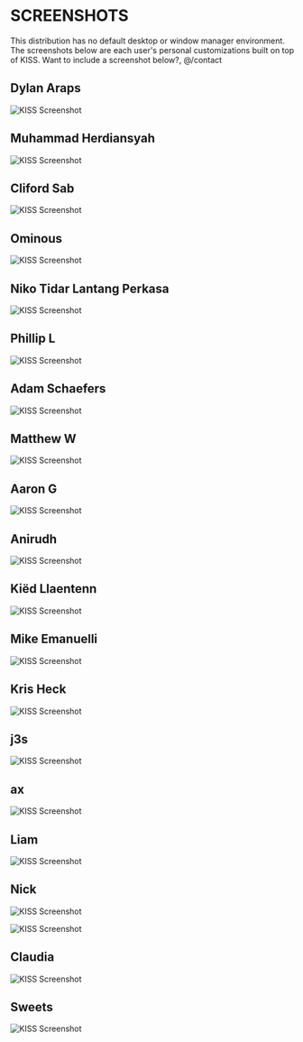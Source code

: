 SCREENSHOTS
===========

This distribution has no default desktop or window manager environment. The
screenshots below are each user's personal customizations built on top of KISS.
Want to include a screenshot below?, @/contact


Dylan Araps
-----------

![KISS Screenshot](https://user-images.githubusercontent.com/6799467/86894128-4c78af00-c10b-11ea-98b3-38b172e92b6a.png "{{ site.user }}/dylanaraps>")

Muhammad Herdiansyah
--------------------

![KISS Screenshot](https://user-images.githubusercontent.com/6799467/81230125-98b74e00-8ff9-11ea-9d68-ccb9bb9d8075.jpg "{{ site.user }}/konimex")

Cliford Sab
-----------

![KISS Screenshot](https://user-images.githubusercontent.com/6799467/81230518-4d516f80-8ffa-11ea-8a32-3d9ea2c840e6.jpg "{{ site.user }}/lieuxnoir)")

Ominous
-------

![KISS Screenshot](https://user-images.githubusercontent.com/6799467/81230554-63f7c680-8ffa-11ea-9a2a-1672f8c718a4.jpg)

Niko Tidar Lantang Perkasa
--------------------------

![KISS Screenshot](https://user-images.githubusercontent.com/6799467/81230608-7c67e100-8ffa-11ea-9e93-7ec1bc455b9e.jpg "{{ site.user }}/nikotidar")

Phillip L
---------

![KISS Screenshot](https://user-images.githubusercontent.com/6799467/81230782-c94bb780-8ffa-11ea-8237-5f8173dd7494.jpg "{{ site.user }}/p410n3")

Adam Schaefers
--------------

![KISS Screenshot](https://user-images.githubusercontent.com/6799467/81230828-dcf71e00-8ffa-11ea-9a71-d0fd4931a366.jpg "{{ site.user }}/a-schaefers")

Matthew W
---------

![KISS Screenshot](https://user-images.githubusercontent.com/6799467/81230854-ec766700-8ffa-11ea-83b3-e3ca55732c98.jpg "{{ site.user }}/sirtomato999")

Aaron G
-------

![KISS Screenshot](https://user-images.githubusercontent.com/6799467/81230916-01eb9100-8ffb-11ea-87c7-1333ac3d1753.png)

Anirudh
-------

![KISS Screenshot](https://user-images.githubusercontent.com/6799467/81230936-0dd75300-8ffb-11ea-904b-a2c4b62aa003.jpg "https://icyphox.sh")

Kiëd Llaentenn
--------------

![KISS Screenshot](https://user-images.githubusercontent.com/6799467/81230994-234c7d00-8ffb-11ea-8101-fa86621d59e7.jpg "{{ site.user }}/kiedtl")

Mike Emanuelli
--------------

![KISS Screenshot](https://user-images.githubusercontent.com/6799467/81231069-3f501e80-8ffb-11ea-8fb7-775888deb6ca.jpg)

Kris Heck
---------

![KISS Screenshot](https://user-images.githubusercontent.com/6799467/81231120-4d9e3a80-8ffb-11ea-8cb9-b264f4922dba.jpg)

j3s
---

![KISS Screenshot](https://user-images.githubusercontent.com/6799467/81231184-6ad30900-8ffb-11ea-9775-5c47d7cb0138.jpg)

ax
--

![KISS Screenshot](https://user-images.githubusercontent.com/6799467/81231215-76becb00-8ffb-11ea-8363-9d0fa6f34e4a.jpg)

Liam
----

![KISS Screenshot](https://user-images.githubusercontent.com/6799467/81231246-850ce700-8ffb-11ea-8908-5a679d4c4f4c.png)

Nick
----

![KISS Screenshot](https://user-images.githubusercontent.com/6799467/81233262-fdc17280-8ffe-11ea-96f7-650bee0e7008.png)

![KISS Screenshot](https://user-images.githubusercontent.com/6799467/81233271-01ed9000-8fff-11ea-9768-9b1f7a56e6a0.png)

Claudia
-------

![KISS Screenshot](https://user-images.githubusercontent.com/6799467/82443532-53d7f080-9aaa-11ea-8bf5-8451247d15e5.png "{{ site.user }}/sdsddsd1")

Sweets
------

![KISS Screenshot](https://user-images.githubusercontent.com/6799467/86523367-11108300-be74-11ea-9aad-73a99ef9da1e.png "{{ site.user }}/Sweets")